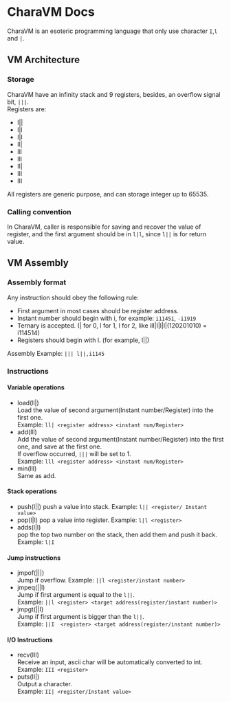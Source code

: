 # CharaVM Docs

CharaVM is an esoteric programming language that only use character `I`,`l` and `|`.

## VM Architecture

### Storage

 CharaVM have an infinity stack and 9 registers, besides, an overflow signal bit, `|||`.  
 Registers are:
 - l||
 - l|l
 - l|I
 - ll|
 - lll
 - llI
 - lI|
 - lIl
 - lII
 
 All registers are generic purpose, and can storage integer up to 65535.
 
 ### Calling convention
 
 In CharaVM, caller is responsible for saving and recover the value of register, and the first argument should be in `l|l`, since `l||` is for return value.
 
 ## VM Assembly
 
 ### Assembly format
 
 Any instruction should obey the following rule:
 
 * First argument in most cases should be register address.
 * Instant number should begin with i, for example: `i11451`, `-i1919`
 * Ternary is accepted. (| for 0, l for 1, I for 2, like ilI|I|l|l|(120201010) = i114514)
 * Registers should begin with l. (for example, l||)
 
 Assembly Example: `||| l||,i1145`
 
 ### Instructions
 
 #### Variable operations
 
 * load(ll|)  
   Load the value of second argument(Instant number/Register) into the first one.  
   Example: `ll| <register address> <instant num/Register>`
 * add(lll)  
   Add the value of second argument(Instant number/Register) into the first one, and save at the first one.  
   If overflow occurred, `|||` will be set to 1.  
   Example: `lll <register address> <instant num/Register>`
 * min(llI)  
   Same as add.
   
 
 #### Stack operations
 
 * push(l||)
   push a value into stack.
   Example: `l|| <register/ Instant value>`
 * pop(l|l)
   pop a value into register.
   Example: `l|l <register>`
 * adds(l|I)  
   pop the top two number on the stack, then add them and push it back.  
   Example: `l|I`
 
 #### Jump instructions
 
 * jmpof(|||)  
   Jump if overflow.
   Example: `||l <register/instant number>`
 * jmpeq(||l)  
   Jump if first argument is equal to the `l||`.  
   Example: `||l <register> <target address(register/instant number)>`
 * jmpgt(||I)  
   Jump if first argument is bigger than the `l||`.  
   Example: `||I  <register> <target address(register/instant number)>`
   
 #### I/O Instructions
 
 * recv(III)  
   Receive an input, ascii char will be automatically converted to int.  
   Example: `III <register>`
 * puts(II|)  
   Output a character.  
   Example: `II| <register/Instant value>`

